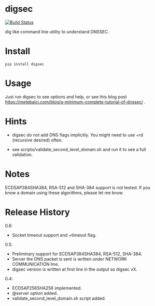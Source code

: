# digsec

[![Build Status](https://travis-ci.com/metebalci/digsec.svg?branch=master)](https://travis-ci.com/metebalci/digsec)

dig like command line utility to understand DNSSEC.

# Install

`pip install digsec`

# Usage

Just run digsec to see options and help, or see this blog post https://metebalci.com/blog/a-minimum-complete-tutorial-of-dnssec/ .

# Hints

- digsec do not add DNS flags implicitly. You might need to use +rd (recursive desired) often.

- see scripts/validate_second_level_domain.sh and run it to see a full validation.

# Notes

ECDSAP384SHA384, RSA-512 and SHA-384 support is not tested. If you know a domain using these algorithms, please let me know.

# Release History

0.6:
  - Socket timeout support and +timeout flag.

0.5:
  - Preliminary support for ECDSAP384SHA384, RSA-512, SHA-384.
  - Server the DNS packet is sent is written under NETWORK COMMUNICATION line.
  - digsec version is written at first line in the output as digsec vX.

0.4: 
  - ECDSAP256SHA256 implemented. 
  - @server option added. 
  - validate_second_level_domain.sh script added.
